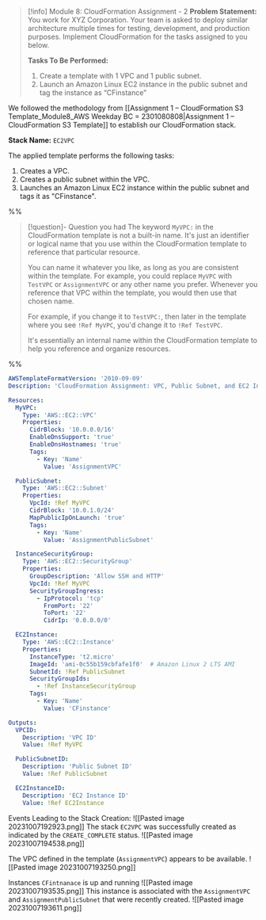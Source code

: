 
> [!info] Module 8: CloudFormation Assignment - 2 
> **Problem Statement:** 
> You work for XYZ Corporation. Your team is asked to deploy similar architecture multiple times for testing, development, and production purposes. Implement CloudFormation for the tasks assigned to you below. 
> 
> **Tasks To Be Performed:** 
> 1. Create a template with 1 VPC and 1 public subnet. 
> 2. Launch an Amazon Linux EC2 instance in the public subnet and tag the instance as “CFinstance” 

We followed the methodology from [[Assignment 1 – CloudFormation S3 Template_Module8_AWS Weekday BC = 2301080808|Assignment 1 – CloudFormation S3 Template]] to establish our CloudFormation stack.

**Stack Name:** `EC2VPC`

The applied template performs the following tasks:
1. Creates a VPC.
2. Creates a public subnet within the VPC.
3. Launches an Amazon Linux EC2 instance within the public subnet and tags it as "CFinstance".

%%
> [!question]- Question you had
> The keyword `MyVPC:` in the CloudFormation template is not a built-in name. It's just an identifier or logical name that you use within the CloudFormation template to reference that particular resource.
> 
> You can name it whatever you like, as long as you are consistent within the template. For example, you could replace `MyVPC` with `TestVPC` or `AssignmentVPC` or any other name you prefer. Whenever you reference that VPC within the template, you would then use that chosen name.
> 
> For example, if you change it to `TestVPC:`, then later in the template where you see `!Ref MyVPC`, you'd change it to `!Ref TestVPC`.
> 
> It's essentially an internal name within the CloudFormation template to help you reference and organize resources.

%%


```yaml
AWSTemplateFormatVersion: '2010-09-09'
Description: 'CloudFormation Assignment: VPC, Public Subnet, and EC2 Instance'

Resources:
  MyVPC:
    Type: 'AWS::EC2::VPC'
    Properties:
      CidrBlock: '10.0.0.0/16'
      EnableDnsSupport: 'true'
      EnableDnsHostnames: 'true'
      Tags:
        - Key: 'Name'
          Value: 'AssignmentVPC'

  PublicSubnet:
    Type: 'AWS::EC2::Subnet'
    Properties:
      VpcId: !Ref MyVPC
      CidrBlock: '10.0.1.0/24'
      MapPublicIpOnLaunch: 'true'
      Tags:
        - Key: 'Name'
          Value: 'AssignmentPublicSubnet'

  InstanceSecurityGroup:
    Type: 'AWS::EC2::SecurityGroup'
    Properties:
      GroupDescription: 'Allow SSH and HTTP'
      VpcId: !Ref MyVPC
      SecurityGroupIngress:
        - IpProtocol: 'tcp'
          FromPort: '22'
          ToPort: '22'
          CidrIp: '0.0.0.0/0'

  EC2Instance:
    Type: 'AWS::EC2::Instance'
    Properties:
      InstanceType: 't2.micro'
      ImageId: 'ami-0c55b159cbfafe1f0'  # Amazon Linux 2 LTS AMI
      SubnetId: !Ref PublicSubnet
      SecurityGroupIds:
        - !Ref InstanceSecurityGroup
      Tags:
        - Key: 'Name'
          Value: 'CFinstance'

Outputs:
  VPCID:
    Description: 'VPC ID'
    Value: !Ref MyVPC

  PublicSubnetID:
    Description: 'Public Subnet ID'
    Value: !Ref PublicSubnet

  EC2InstanceID:
    Description: 'EC2 Instance ID'
    Value: !Ref EC2Instance

```

Events Leading to the Stack Creation:
![[Pasted image 20231007192923.png]]
The stack `EC2VPC` was successfully created as indicated by the `CREATE_COMPLETE` status.
![[Pasted image 20231007194538.png]]

The VPC defined in the template (`AssignmentVPC`) appears to be available.
![[Pasted image 20231007193250.png]]

Instances `CFintnanace` is up and running
![[Pasted image 20231007193535.png]]
This instance is associated with the `AssignmentVPC` and `AssignmentPublicSubnet` that were recently created.
![[Pasted image 20231007193611.png]]

